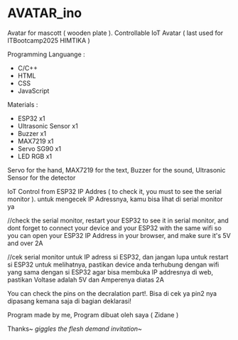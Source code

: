 # AVATAR_ino
Avatar for mascott ( wooden plate ). Controllable IoT Avatar ( last used for ITBootcamp2025 HIMTIKA )

Programming Languange :
- C/C++
- HTML
- CSS
- JavaScript


Materials :

- ESP32 x1
- Ultrasonic Sensor x1
- Buzzer x1
- MAX7219 x1
- Servo SG90 x1
- LED RGB x1


Servo for the hand, MAX7219 for the text, Buzzer for the sound, Ultrasonic Sensor for the detector

IoT Control from ESP32 IP Addres ( to check it, you must to see the serial monitor ). untuk mengecek IP Adressnya, kamu bisa lihat di serial monitor ya

//check the serial monitor, restart your ESP32 to see it in serial monitor, and dont forget to connect your device and your ESP32 with the same wifi so you can open your ESP32 IP Address in your browser, and make sure it's 5V and over 2A


//cek serial monitor untuk IP adress si ESP32, dan jangan lupa untuk restart si ESP32 untuk melihatnya, pastikan device anda terhubung dengan wifi yang sama dengan si ESP32 agar bisa membuka IP addresnya di web, pastikan Voltase adalah 5V dan Amperenya diatas 2A


You can check the pins on the decralation part!. Bisa di cek ya pin2 nya dipasang kemana saja di bagian deklarasi!

Program made by me, Program dibuat oleh saya ( Zidane )

Thanks~ *giggles* *the flesh demand invitation~*
